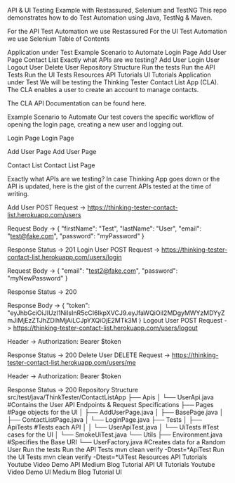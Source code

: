 API & UI Testing Example with Restassured, Selenium and TestNG
This repo demonstrates how to do Test Automation using Java, TestNg & Maven.

For the API Test Automation we use Restassured
For the UI Test Automation we use Selenium
Table of Contents

Application under Test
Example Scenario to Automate
Login Page
Add User Page
Contact List
Exactly what APIs are we testing?
Add User
Login User
Logout User
Delete User
Repository Structure
Run the tests
Run the API Tests
Run the UI Tests
Resources
API Tutorials
UI Tutorials
Application under Test
We will be testing the Thinking Tester Contact List App (CLA). The CLA enables a user to create an account to manage contacts.

The CLA API Documentation can be found here.

Example Scenario to Automate
Our test covers the specific workflow of opening the login page, creating a new user and logging out.

Login Page
Login Page

Add User Page
Add User Page

Contact List
Contact List Page

Exactly what APIs are we testing?
In case Thinking App goes down or the API is updated, here is the gist of the current APIs tested at the time of writing.

Add User
POST Request ->
https://thinking-tester-contact-list.herokuapp.com/users

Request Body ->
{
    "firstName": "Test",
    "lastName": "User",
    "email": "test@fake.com",
    "password": "myPassword"
}

Response Status ->
201
Login User
POST Request ->
https://thinking-tester-contact-list.herokuapp.com/users/login

Request Body ->
{
    "email": "test2@fake.com",
    "password": "myNewPassword"
}

Response Status ->
200

Response Body ->
{
  "token": "eyJhbGciOiJIUzI1NiIsInR5cCI6IkpXVCJ9.eyJfaWQiOiI2MDgyMWYzMDYyZmJiMjEzZTJhZDlhMjAiLCJpYXQiOjE2MTk3M
}
Logout User
POST Request ->
https://thinking-tester-contact-list.herokuapp.com/users/logout

Header ->
Authorization: Bearer $token

Response Status ->
200
Delete User
DELETE Request ->
https://thinking-tester-contact-list.herokuapp.com/users/me

Header ->
Authorization: Bearer $token

Response Status ->
200
Repository Structure
src/test/java/ThinkTester/ContactListApp
├── Apis
│   └── UserApi.java #Contains the User API Endpoints & Request Specifications
├── Pages #Page objects for the UI
│   ├── AddUserPage.java
│   ├── BasePage.java
│   ├── ContactListPage.java
│   └── LoginPage.java
├── Tests
│   ├── ApiTests #Tests each API
│   │   └── UserApiTest.java
│   └── UiTests #Test cases for the UI
│       └── SmokeUiTest.java
└── Utils
    ├── Environment.java #Specifies the Base URI
    └── UserFactory.java #Creates data for a Random User
Run the tests
Run the API Tests
mvn clean verify -Dtest=*ApiTest
Run the UI Tests
mvn clean verify -Dtest=*UiTest
Resources
API Tutorials
Youtube Video Demo API
Medium Blog Tutorial API
UI Tutorials
Youtube Video Demo UI
Medium Blog Tutorial UI
